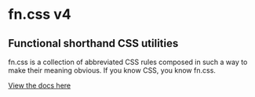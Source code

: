 # fn.css v4

## Functional shorthand CSS utilities

fn.css is a collection of abbreviated CSS rules composed in such a way to make their meaning obvious. If you know CSS, you know fn.css.

[View the docs here](https://www.fn-css.com/)